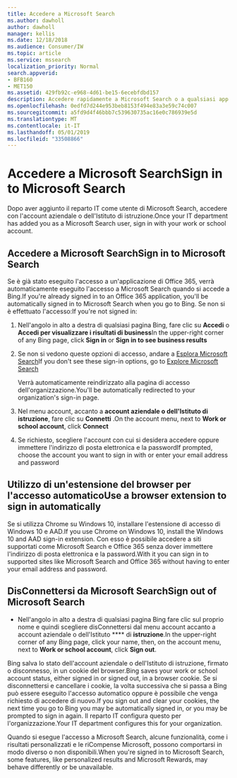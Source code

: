 ```yaml
---
title: Accedere a Microsoft Search
ms.author: dawholl
author: dawholl
manager: kellis
ms.date: 12/18/2018
ms.audience: Consumer/IW
ms.topic: article
ms.service: mssearch
localization_priority: Normal
search.appverid:
- BFB160
- MET150
ms.assetid: 429fb92c-e968-4d61-be15-6ecebfdbd157
description: Accedere rapidamente a Microsoft Search o a qualsiasi app di Office 365 con un account aziendale o dell'Istituto di istruzione
ms.openlocfilehash: 0edfd7d244e953beb8153f494e83a3e59c74c007
ms.sourcegitcommit: a5fd9d4f46bbb7c539630735ac16e0c786939e5d
ms.translationtype: MT
ms.contentlocale: it-IT
ms.lasthandoff: 05/01/2019
ms.locfileid: "33508866"
---
```

# <a name="sign-in-to-microsoft-search"></a><span data-ttu-id="a4d68-103">Accedere a Microsoft Search</span><span class="sxs-lookup"><span data-stu-id="a4d68-103">Sign in to Microsoft Search</span></span>

<span data-ttu-id="a4d68-104">Dopo aver aggiunto il reparto IT come utente di Microsoft Search, accedere con l'account aziendale o dell'Istituto di istruzione.</span><span class="sxs-lookup"><span data-stu-id="a4d68-104">Once your IT department has added you as a Microsoft Search user, sign in with your work or school account.</span></span>
  
## <a name="sign-in-to-microsoft-search"></a><span data-ttu-id="a4d68-105">Accedere a Microsoft Search</span><span class="sxs-lookup"><span data-stu-id="a4d68-105">Sign in to Microsoft Search</span></span>

<span data-ttu-id="a4d68-106">Se è già stato eseguito l'accesso a un'applicazione di Office 365, verrà automaticamente eseguito l'accesso a Microsoft Search quando si accede a Bing.</span><span class="sxs-lookup"><span data-stu-id="a4d68-106">If you're already signed in to an Office 365 application, you'll be automatically signed in to Microsoft Search when you go to Bing.</span></span> <span data-ttu-id="a4d68-107">Se non si è effettuato l'accesso:</span><span class="sxs-lookup"><span data-stu-id="a4d68-107">If you're not signed in:</span></span>
  
1. <span data-ttu-id="a4d68-108">Nell'angolo in alto a destra di qualsiasi pagina Bing, fare clic su **Accedi** o **Accedi per visualizzare i risultati di business**</span><span class="sxs-lookup"><span data-stu-id="a4d68-108">In the upper-right corner of any Bing page, click **Sign in** or **Sign in to see business results**</span></span>
    
2. <span data-ttu-id="a4d68-109">Se non si vedono queste opzioni di accesso, andare a [Esplora Microsoft Search](https://www.bing.com/business/explore)</span><span class="sxs-lookup"><span data-stu-id="a4d68-109">If you don't see these sign-in options, go to [Explore Microsoft Search](https://www.bing.com/business/explore)</span></span>
    
    <span data-ttu-id="a4d68-110">Verrà automaticamente reindirizzato alla pagina di accesso dell'organizzazione.</span><span class="sxs-lookup"><span data-stu-id="a4d68-110">You'll be automatically redirected to your organization's sign-in page.</span></span>
    
3. <span data-ttu-id="a4d68-111">Nel menu account, accanto a **account aziendale o dell'Istituto di istruzione**, fare clic su **Connetti** .</span><span class="sxs-lookup"><span data-stu-id="a4d68-111">On the account menu, next to **Work or school account**, click **Connect**</span></span>
    
4. <span data-ttu-id="a4d68-112">Se richiesto, scegliere l'account con cui si desidera accedere oppure immettere l'indirizzo di posta elettronica e la password</span><span class="sxs-lookup"><span data-stu-id="a4d68-112">If prompted, choose the account you want to sign in with or enter your email address and password</span></span>
    
## <a name="use-a-browser-extension-to-sign-in-automatically"></a><span data-ttu-id="a4d68-113">Utilizzo di un'estensione del browser per l'accesso automatico</span><span class="sxs-lookup"><span data-stu-id="a4d68-113">Use a browser extension to sign in automatically</span></span>

<span data-ttu-id="a4d68-114">Se si utilizza Chrome su Windows 10, installare l'estensione di accesso di Windows 10 e AAD.</span><span class="sxs-lookup"><span data-stu-id="a4d68-114">If you use Chrome on Windows 10, install the Windows 10 and AAD sign-in extension.</span></span> <span data-ttu-id="a4d68-115">Con esso è possibile accedere a siti supportati come Microsoft Search e Office 365 senza dover immettere l'indirizzo di posta elettronica e la password.</span><span class="sxs-lookup"><span data-stu-id="a4d68-115">With it you can sign in to supported sites like Microsoft Search and Office 365 without having to enter your email address and password.</span></span>
  
## <a name="sign-out-of-microsoft-search"></a><span data-ttu-id="a4d68-116">DisConnettersi da Microsoft Search</span><span class="sxs-lookup"><span data-stu-id="a4d68-116">Sign out of Microsoft Search</span></span>

- <span data-ttu-id="a4d68-117">Nell'angolo in alto a destra di qualsiasi pagina Bing fare clic sul proprio nome e quindi scegliere disConnettersi dal menu account accanto a account aziendale o dell'Istituto \*\*\*\* di **istruzione**.</span><span class="sxs-lookup"><span data-stu-id="a4d68-117">In the upper-right corner of any Bing page, click your name, then, on the account menu, next to **Work or school account**, click **Sign out**.</span></span>
    
<span data-ttu-id="a4d68-118">Bing salva lo stato dell'account aziendale o dell'Istituto di istruzione, firmato o disconnesso, in un cookie del browser.</span><span class="sxs-lookup"><span data-stu-id="a4d68-118">Bing saves your work or school account status, either signed in or signed out, in a browser cookie.</span></span> <span data-ttu-id="a4d68-119">Se si disconnettersi e cancellare i cookie, la volta successiva che si passa a Bing può essere eseguito l'accesso automatico oppure è possibile che venga richiesto di accedere di nuovo.</span><span class="sxs-lookup"><span data-stu-id="a4d68-119">If you sign out and clear your cookies, the next time you go to Bing you may be automatically signed in, or you may be prompted to sign in again.</span></span> <span data-ttu-id="a4d68-120">Il reparto IT configura questo per l'organizzazione.</span><span class="sxs-lookup"><span data-stu-id="a4d68-120">Your IT department configures this for your organization.</span></span>
  
<span data-ttu-id="a4d68-121">Quando si esegue l'accesso a Microsoft Search, alcune funzionalità, come i risultati personalizzati e le riCompense Microsoft, possono comportarsi in modo diverso o non disponibili.</span><span class="sxs-lookup"><span data-stu-id="a4d68-121">When you're signed in to Microsoft Search, some features, like personalized results and Microsoft Rewards, may behave differently or be unavailable.</span></span>

  

